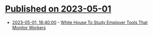 # [Published on 2023-05-01](index.md)

* [2023-05-01, 18:40:00](https://yro.slashdot.org/story/23/05/01/1831234/white-house-to-study-employer-tools-that-monitor-workers?utm_source=rss1.0mainlinkanon&utm_medium=feed) - [White House To Study Employer Tools That Monitor Workers](https://yro.slashdot.org/story/23/05/01/1831234/white-house-to-study-employer-tools-that-monitor-workers?utm_source=rss1.0mainlinkanon&utm_medium=feed)
